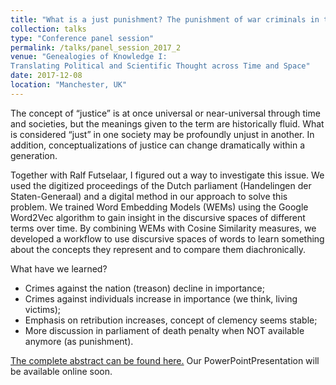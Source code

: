 ```yaml
---
title: "What is a just punishment? The punishment of war criminals in the Netherlands, 1945-1975"
collection: talks
type: "Conference panel session"
permalink: /talks/panel_session_2017_2
venue: "Genealogies of Knowledge I:
Translating Political and Scientific Thought across Time and Space"
date: 2017-12-08
location: "Manchester, UK"
---
```


The concept of “justice” is at once universal or near-universal through time and societies, but the meanings given to the term are historically fluid. What is considered “just” in one society may be profoundly unjust in another. In addition, conceptualizations of justice can change dramatically within a generation.

Together with Ralf Futselaar, I figured out a way to investigate this issue. We used the digitized proceedings of the Dutch parliament (Handelingen der Staten-Generaal) and a digital method in our approach to solve this problem. We trained Word Embedding Models (WEMs) using the Google Word2Vec algorithm to gain insight in the discursive spaces of different terms over time. By combining WEMs with Cosine Similarity measures, we developed a workflow to use discursive spaces of words to learn something about the concepts they represent and to compare them diachronically.

What have we learned?
- Crimes against the nation (treason) decline in importance;
- Crimes against individuals increase in importance (we think, living victims);
- Emphasis on retribution increases, concept of clemency seems stable;
- More discussion in parliament of death penalty when NOT available anymore (as punishment).

[The complete abstract can be found here.](http://genealogiesofknowledge.net/gok2017conference/abstracts/#individual)
Our PowerPointPresentation will be available online soon.
